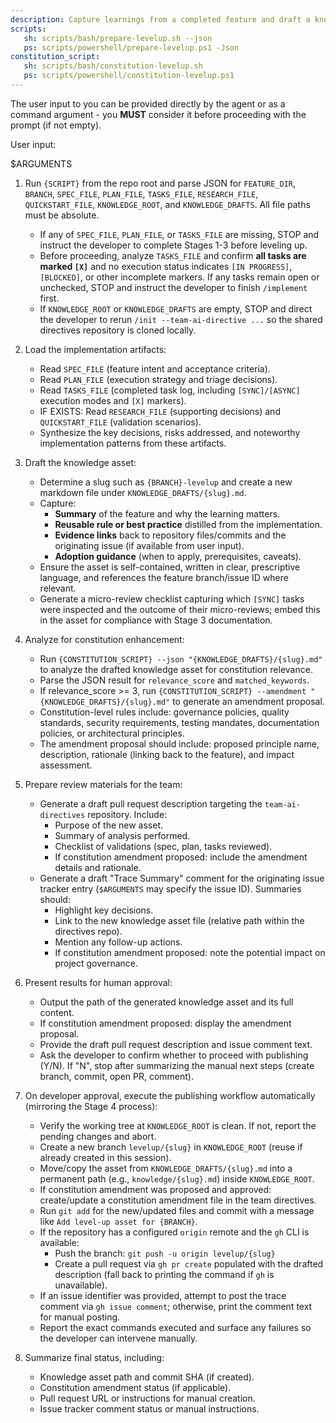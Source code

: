 ```yaml
---
description: Capture learnings from a completed feature and draft a knowledge asset plus traceability summary, with constitution enhancement analysis.
scripts:
   sh: scripts/bash/prepare-levelup.sh --json
   ps: scripts/powershell/prepare-levelup.ps1 -Json
constitution_script:
   sh: scripts/bash/constitution-levelup.sh
   ps: scripts/powershell/constitution-levelup.ps1
---
```


The user input to you can be provided directly by the agent or as a command argument - you **MUST** consider it before proceeding with the prompt (if not empty).

User input:

$ARGUMENTS

1. Run `{SCRIPT}` from the repo root and parse JSON for `FEATURE_DIR`, `BRANCH`, `SPEC_FILE`, `PLAN_FILE`, `TASKS_FILE`, `RESEARCH_FILE`, `QUICKSTART_FILE`, `KNOWLEDGE_ROOT`, and `KNOWLEDGE_DRAFTS`. All file paths must be absolute.
   - If any of `SPEC_FILE`, `PLAN_FILE`, or `TASKS_FILE` are missing, STOP and instruct the developer to complete Stages 1-3 before leveling up.
   - Before proceeding, analyze `TASKS_FILE` and confirm **all tasks are marked `[X]`** and no execution status indicates `[IN PROGRESS]`, `[BLOCKED]`, or other incomplete markers. If any tasks remain open or unchecked, STOP and instruct the developer to finish `/implement` first.
   - If `KNOWLEDGE_ROOT` or `KNOWLEDGE_DRAFTS` are empty, STOP and direct the developer to rerun `/init --team-ai-directive ...` so the shared directives repository is cloned locally.

2. Load the implementation artifacts:
   - Read `SPEC_FILE` (feature intent and acceptance criteria).
   - Read `PLAN_FILE` (execution strategy and triage decisions).
   - Read `TASKS_FILE` (completed task log, including `[SYNC]/[ASYNC]` execution modes and `[X]` markers).
   - IF EXISTS: Read `RESEARCH_FILE` (supporting decisions) and `QUICKSTART_FILE` (validation scenarios).
   - Synthesize the key decisions, risks addressed, and noteworthy implementation patterns from these artifacts.

3. Draft the knowledge asset:
    - Determine a slug such as `{BRANCH}-levelup` and create a new markdown file under `KNOWLEDGE_DRAFTS/{slug}.md`.
    - Capture:
      * **Summary** of the feature and why the learning matters.
      * **Reusable rule or best practice** distilled from the implementation.
      * **Evidence links** back to repository files/commits and the originating issue (if available from user input).
      * **Adoption guidance** (when to apply, prerequisites, caveats).
    - Ensure the asset is self-contained, written in clear, prescriptive language, and references the feature branch/issue ID where relevant.
    - Generate a micro-review checklist capturing which `[SYNC]` tasks were inspected and the outcome of their micro-reviews; embed this in the asset for compliance with Stage 3 documentation.

4. Analyze for constitution enhancement:
    - Run `{CONSTITUTION_SCRIPT} --json "{KNOWLEDGE_DRAFTS}/{slug}.md"` to analyze the drafted knowledge asset for constitution relevance.
    - Parse the JSON result for `relevance_score` and `matched_keywords`.
    - If relevance_score >= 3, run `{CONSTITUTION_SCRIPT} --amendment "{KNOWLEDGE_DRAFTS}/{slug}.md"` to generate an amendment proposal.
    - Constitution-level rules include: governance policies, quality standards, security requirements, testing mandates, documentation policies, or architectural principles.
    - The amendment proposal should include: proposed principle name, description, rationale (linking back to the feature), and impact assessment.

5. Prepare review materials for the team:
    - Generate a draft pull request description targeting the `team-ai-directives` repository. Include:
      * Purpose of the new asset.
      * Summary of analysis performed.
      * Checklist of validations (spec, plan, tasks reviewed).
      * If constitution amendment proposed: include the amendment details and rationale.
    - Generate a draft "Trace Summary" comment for the originating issue tracker entry (`$ARGUMENTS` may specify the issue ID). Summaries should:
      * Highlight key decisions.
      * Link to the new knowledge asset file (relative path within the directives repo).
      * Mention any follow-up actions.
      * If constitution amendment proposed: note the potential impact on project governance.

6. Present results for human approval:
    - Output the path of the generated knowledge asset and its full content.
    - If constitution amendment proposed: display the amendment proposal.
    - Provide the draft pull request description and issue comment text.
    - Ask the developer to confirm whether to proceed with publishing (Y/N). If "N", stop after summarizing the manual next steps (create branch, commit, open PR, comment).

7. On developer approval, execute the publishing workflow automatically (mirroring the Stage 4 process):
    - Verify the working tree at `KNOWLEDGE_ROOT` is clean. If not, report the pending changes and abort.
    - Create a new branch `levelup/{slug}` in `KNOWLEDGE_ROOT` (reuse if already created in this session).
    - Move/copy the asset from `KNOWLEDGE_DRAFTS/{slug}.md` into a permanent path (e.g., `knowledge/{slug}.md`) inside `KNOWLEDGE_ROOT`.
    - If constitution amendment was proposed and approved: create/update a constitution amendment file in the team directives.
    - Run `git add` for the new/updated files and commit with a message like `Add level-up asset for {BRANCH}`.
    - If the repository has a configured `origin` remote and the `gh` CLI is available:
        * Push the branch: `git push -u origin levelup/{slug}`
        * Create a pull request via `gh pr create` populated with the drafted description (fall back to printing the command if `gh` is unavailable).
    - If an issue identifier was provided, attempt to post the trace comment via `gh issue comment`; otherwise, print the comment text for manual posting.
    - Report the exact commands executed and surface any failures so the developer can intervene manually.

8. Summarize final status, including:
    - Knowledge asset path and commit SHA (if created).
    - Constitution amendment status (if applicable).
    - Pull request URL or instructions for manual creation.
    - Issue tracker comment status or manual instructions.
